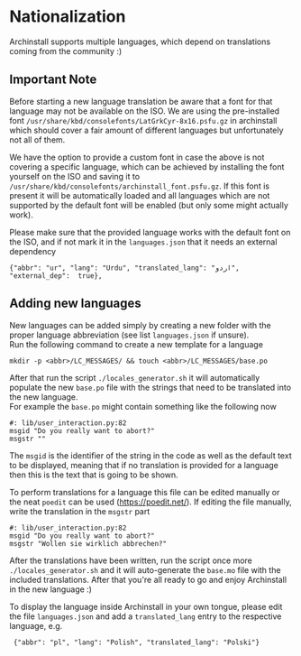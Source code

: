 # Nationalization

Archinstall supports multiple languages, which depend on translations coming from the community :)

## Important Note
Before starting a new language translation be aware that a font for that language may not be
available on the ISO. We are using the pre-installed font `/usr/share/kbd/consolefonts/LatGrkCyr-8x16.psfu.gz` in archinstall
which should cover a fair amount of different languages but unfortunately not all of them.

We have the option to provide a custom font in case the above is not covering a specific language, which can
be achieved by installing the font yourself on the ISO and saving it to `/usr/share/kbd/consolefonts/archinstall_font.psfu.gz`.
If this font is present it will be automatically loaded and all languages which are not supported by the default font will
be enabled (but only some might actually work).

Please make sure that the provided language works with the default font on the ISO, and if not mark it in the `languages.json`
that it needs an external dependency
```
{"abbr": "ur", "lang": "Urdu", "translated_lang": "اردو", "external_dep":  true},
```

## Adding new languages

New languages can be added simply by creating a new folder with the proper language abbreviation (see list `languages.json` if unsure).  
Run the following command to create a new template for a language
```
mkdir -p <abbr>/LC_MESSAGES/ && touch <abbr>/LC_MESSAGES/base.po
```

After that run the script `./locales_generator.sh` it will automatically populate the new `base.po` file with the strings that 
need to be translated into the new language.  
For example the `base.po` might contain something like the following now 
```
#: lib/user_interaction.py:82
msgid "Do you really want to abort?"
msgstr ""
```

The `msgid` is the identifier of the string in the code as well as the default text to be displayed, meaning that if no
translation is provided for a language then this is the text that is going to be shown. 

To perform translations for a language this file can be edited manually or the neat `poedit` can be used (https://poedit.net/).
If editing the file manually, write the translation in the `msgstr` part

```
#: lib/user_interaction.py:82
msgid "Do you really want to abort?"
msgstr "Wollen sie wirklich abbrechen?"
```

After the translations have been written, run the script once more `./locales_generator.sh` and it will auto-generate the `base.mo` file with the included translations.
After that you're all ready to go and enjoy Archinstall in the new language :)

To display the language inside Archinstall in your own tongue, please edit the file `languages.json` and 
add a `translated_lang` entry to the respective language, e.g. 

```
 {"abbr": "pl", "lang": "Polish", "translated_lang": "Polski"}
```
